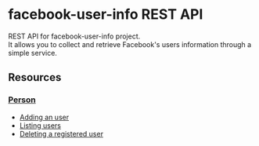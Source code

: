 facebook-user-info REST API
===========================

REST API for facebook-user-info project.  
It allows you to collect and retrieve Facebook's users information through a simple service.

## Resources

### [Person](./resources/person.md)

- [Adding an user](./resources/person.md#adding-an-user)
- [Listing users](./resources/person.md#listing-users)
- [Deleting a registered user](./resources/person.md#deleting-a-registered-user)
